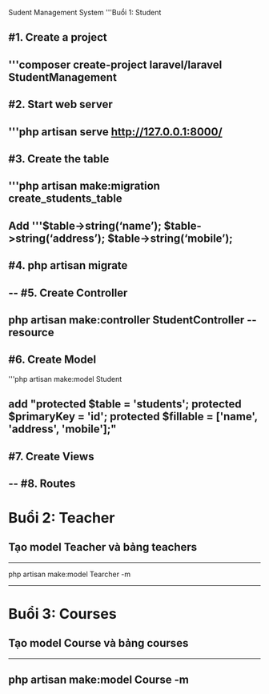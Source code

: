 Sudent Management System
'''Buổi 1: Student

#1. Create a project
--
'''composer create-project laravel/laravel StudentManagement
--
#2. Start web server 
--
'''php artisan serve
http://127.0.0.1:8000/
--
#3. Create the table 
--
'''php artisan make:migration create_students_table
--
Add
            '''$table->string(‘name’);
            $table->string(‘address’);
            $table->string(‘mobile’);
--

#4. php artisan migrate
--
--
#5. Create Controller
--
php artisan make:controller StudentController --resource
--
#6. Create Model
--
'''php artisan make:model Student

add
    "protected $table = 'students';
    protected $primaryKey = 'id';
    protected $fillable = ['name', 'address', 'mobile'];"
--

#7. Create Views
--
--
#8. Routes
--

# Buổi 2: Teacher
## Tạo model Teacher và bảng teachers
---
php artisan make:model Tearcher -m

---

# Buổi 3: Courses
## Tạo model Course và bảng courses

---
php artisan make:model Course -m
---





